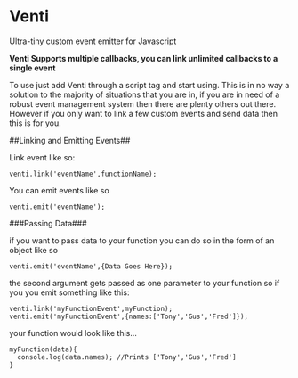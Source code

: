 # Venti
Ultra-tiny custom event emitter for Javascript

**Venti Supports multiple callbacks, you can link unlimited callbacks to a single event**

To use just add Venti through a script tag and start using. This is in no way a solution to the majority of situations that you are in, if you are in need of a robust event management system then there are plenty others out there. However if you only want to link a few custom events and send data then this is for you.

##Linking and Emitting Events##

Link event like so:

`venti.link('eventName',functionName);`

You can emit events like so

`venti.emit('eventName');`


###Passing Data###

if you want to pass data to your function you can do so in the form of an object like so

`venti.emit('eventName',{Data Goes Here});`

the second argument gets passed as one parameter to your function so if you you emit something like this:

```
venti.link('myFunctionEvent',myFunction);
venti.emit('myFunctionEvent',{names:['Tony','Gus','Fred']});
```

your function would look like this...

```
myFunction(data){
  console.log(data.names); //Prints ['Tony','Gus','Fred']
}
```
